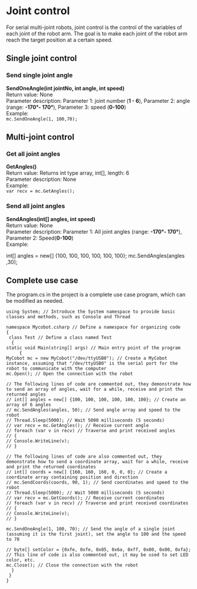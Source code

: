 # Joint control
For serial multi-joint robots, joint control is the control of the variables of each joint of the robot arm. The goal is to make each joint of the robot arm reach the target position at a certain speed. <br>
## Single joint control
### Send single joint angle<br>
**SendOneAngle(int jointNo, int angle, int speed)**<br>
Return value: None<br>
Parameter description: Parameter 1: joint number (**1 - 6**), Parameter 2: angle (range: **-170°- 170°**), Parameter 3: speed (**0-100**)<br>
Example:<br>
`mc.SendOneAngle(1, 100,70);`
##  Multi-joint control
### Get all joint angles<br>
**GetAngles()**<br>
Return value: Returns int type array, int[], length: 6<br>
Parameter description: None<br>
Example:<br>
`var recv = mc.GetAngles();`
### Send all joint angles<br>
**SendAngles(int[] angles, int speed)**<br>
Return value: None<br>
Parameter description: Parameter 1: All joint angles (range: **-170°- 170°**), Parameter 2: Speed ​​(**0-100**)<br>
Example:<br>

int[] angles = new[] {100, 100, 100, 100, 100, 100};
mc.SendAngles(angles ,30);

## Complete use case
The program.cs in the project is a complete use case program, which can be modified as needed. <br>

	using System; // Introduce the System namespace to provide basic classes and methods, such as Console and Thread
	
	namespace Mycobot.csharp // Define a namespace for organizing code
	{
	 class Test // Define a class named Test
	  {
	static void Main(string[] args) // Main entry point of the program
	     {
	MyCobot mc = new MyCobot("/dev/ttyUSB0"); // Create a MyCobot instance, assuming that "/dev/ttyUSB0" is the serial port for the robot to communicate with the computer
	mc.Open(); // Open the connection with the robot
	
	// The following lines of code are commented out, they demonstrate how to send an array of angles, wait for a while, receive and print the returned angles
	// int[] angles = new[] {100, 100, 100, 100, 100, 100}; // Create an array of 6 angles
	// mc.SendAngles(angles, 50); // Send angle array and speed to the robot
	// Thread.Sleep(5000); // Wait 5000 milliseconds (5 seconds)
	// var recv = mc.GetAngles(); // Receive current angle
	// foreach (var v in recv) // Traverse and print received angles
	// {
	// Console.WriteLine(v);
	// }
	
	// The following lines of code are also commented out, they demonstrate how to send a coordinate array, wait for a while, receive and print the returned coordinates
	// int[] coords = new[] {160, 160, 160, 0, 0, 0}; // Create a coordinate array containing position and direction
	// mc.SendCoords(coords, 90, 1); // Send coordinates and speed to the robot
	// Thread.Sleep(5000); // Wait 5000 milliseconds (5 seconds)
	// var recv = mc.GetCoords(); // Receive current coordinates
	// foreach (var v in recv) // Traverse and print received coordinates
	// {
	// Console.WriteLine(v);
	// }
	
	mc.SendOneAngle(1, 100, 70); // Send the angle of a single joint (assuming it is the first joint), set the angle to 100 and the speed to 70
	
	// byte[] setColor = {0xfe, 0xfe, 0x05, 0x6a, 0xff, 0x00, 0x00, 0xfa}; // This line of code is also commented out, it may be used to set LED color, etc.
	mc.Close(); // Close the connection with the robot
	  }
	 }
	}